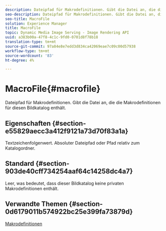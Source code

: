 ```yaml
---
description: Dateipfad für Makrodefinitionen. Gibt die Datei an, die die Makrodefinitionen für diesen Bildkatalog enthält.
seo-description: Dateipfad für Makrodefinitionen. Gibt die Datei an, die die Makrodefinitionen für diesen Bildkatalog enthält.
seo-title: MacroFile
solution: Experience Manager
title: MacroFile
topic: Dynamic Media Image Serving - Image Rendering API
uuid: a383b00a-47f8-4c1c-9fd0-0701d8f78b18
translation-type: tm+mt
source-git-commit: 97a84e8e7edd3d834ca42069eae7c09c00d57938
workflow-type: tm+mt
source-wordcount: '83'
ht-degree: 4%

---
```



# MacroFile{#macrofile}

Dateipfad für Makrodefinitionen. Gibt die Datei an, die die Makrodefinitionen für diesen Bildkatalog enthält.

## Eigenschaften {#section-e55829aecc3a412f9121a73d70f83a1a}

Textzeichenfolgenwert. Absoluter Dateipfad oder Pfad relativ zum Katalogordner.

## Standard {#section-903de40cff734254aaf64c14258dc4a7}

Leer, was bedeutet, dass dieser Bildkatalog keine privaten Makrodefinitionen enthält.

## Verwandte Themen {#section-0d6179011b574922bc25e399fa73879d}

[Makrodefinitionen](../../../../../is-api/image-catalog/image-serving-api-ref/c-image-catalog-reference/c-macro-definition-reference/c-macro-definition-reference.md#concept-5ec73f7636c1496fba1e94094e694e79)
